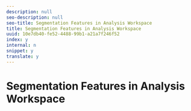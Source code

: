 ```yaml
---
description: null
seo-description: null
seo-title: Segmentation Features in Analysis Workspace
title: Segmentation Features in Analysis Workspace
uuid: 10e7db40-fe52-4488-99b1-a21a7f246f52
index: y
internal: n
snippet: y
translate: y
---
```


# Segmentation Features in Analysis Workspace


